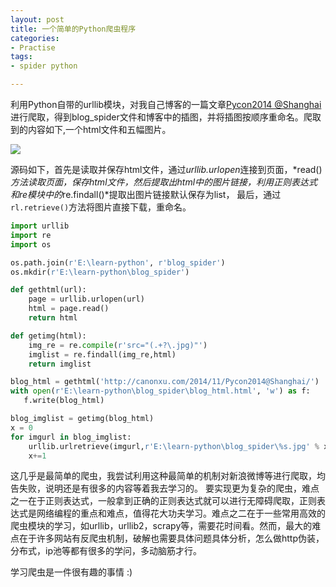```yaml
---
layout: post
title: 一个简单的Python爬虫程序
categories:
- Practise
tags:
- spider python

---
```


利用Python自带的urllib模块，对我自己博客的一篇文章[Pycon2014 @Shanghai](http://canonxu.com/2014/11/Pycon2014@Shanghai/)进行爬取，得到blog_spider文件和博客中的插图，并将插图按顺序重命名。爬取到的内容如下,一个html文件和五幅图片。

![](http://7rfk7p.com1.z0.glb.clouddn.com/blog_spider.jpg)

源码如下，首先是读取并保存html文件，通过<em>urllib.urlopen</em>连接到页面，*read()*方法读取页面，保存html文件，然后提取出html中的图片链接，利用正则表达式和re模块中的*re.findall()*提取出图片链接默认保存为list，
最后，通过`rl.retrieve()`方法将图片直接下载，重命名。

```python
import urllib
import re
import os

os.path.join(r'E:\learn-python', r'blog_spider')
os.mkdir(r'E:\learn-python\blog_spider')

def gethtml(url):
    page = urllib.urlopen(url)
    html = page.read()
    return html

def getimg(html):
    img_re = re.compile(r'src="(.+?\.jpg)"')
    imglist = re.findall(img_re,html)
    return imglist

blog_html = gethtml('http://canonxu.com/2014/11/Pycon2014@Shanghai/')
with open(r'E:\learn-python\blog_spider\blog_html.html', 'w') as f:
   f.write(blog_html)

blog_imglist = getimg(blog_html)
x = 0
for imgurl in blog_imglist:
    urllib.urlretrieve(imgurl,r'E:\learn-python\blog_spider\%s.jpg' % x)
    x+=1
```

这几乎是最简单的爬虫，我尝试利用这种最简单的机制对新浪微博等进行爬取，均告失败，说明还是有很多的内容等着我去学习的。
要实现更为复杂的爬虫，难点之一在于正则表达式，一般拿到正确的正则表达式就可以进行无障碍爬取，正则表达式是网络编程的重点和难点，值得花大功夫学习。难点之二在于一些常用高效的爬虫模块的学习，如urllib，urllib2，scrapy等，需要花时间看。然而，最大的难点在于许多网站有反爬虫机制，破解也需要具体问题具体分析，怎么做http伪装，分布式，ip池等都有很多的学问，多动脑筋才行。

学习爬虫是一件很有趣的事情 :)
